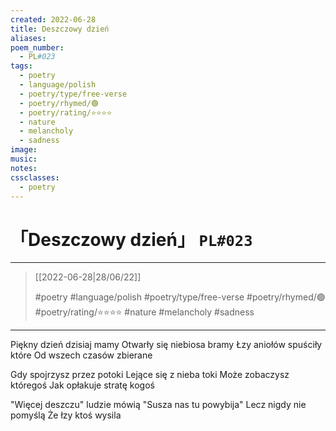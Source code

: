 ```yaml
---
created: 2022-06-28
title: Deszczowy dzień
aliases:
poem_number:
  - PL#023
tags:
  - poetry
  - language/polish
  - poetry/type/free-verse
  - poetry/rhymed/🟢
  - poetry/rating/⭐⭐⭐⭐
  - nature
  - melancholy
  - sadness
image:
music:
notes:
cssclasses:
  - poetry
---
```

# 「Deszczowy dzień」 `PL#023`

---

> [[2022-06-28|28/06/22]]
> 
> #poetry 
> #language/polish 
> #poetry/type/free-verse 
> #poetry/rhymed/🟢 
> #poetry/rating/⭐⭐⭐⭐ 
> #nature #melancholy #sadness 

---

Piękny dzień dzisiaj mamy
Otwarły się niebiosa bramy
Łzy aniołów spuściły które
Od wszech czasów zbierane

Gdy spojrzysz przez potoki
Lejące się z nieba toki
Może zobaczysz któregoś
Jak opłakuje stratę kogoś

"Więcej deszczu" ludzie mówią
"Susza nas tu powybija"
Lecz nigdy nie pomyślą
Że łzy ktoś wysila 